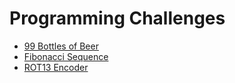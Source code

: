 # Programming Challenges
- [99 Bottles of Beer](https://github.com/rutgerklamer/ProgrammingChallenges/tree/master/99_Bottles_of_Beer)
- [Fibonacci Sequence](https://github.com/rutgerklamer/ProgrammingChallenges/tree/master/Fibonacci_Sequence)
- [ROT13 Encoder](https://github.com/rutgerklamer/ProgrammingChallenges/tree/master/Rot13)
